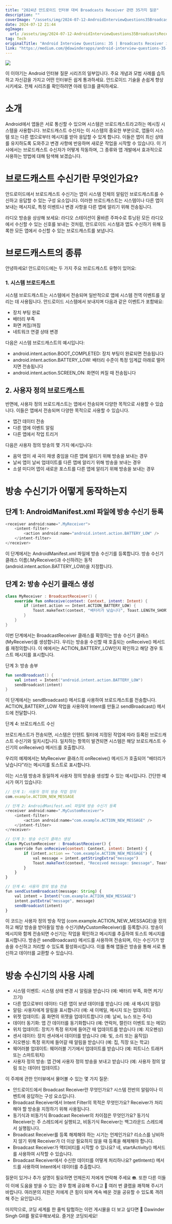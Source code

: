 ```yaml
---
title: "2024년 안드로이드 인터뷰 대비 Broadcasts Receiver 관련 35가지 질문"
description: ""
coverImage: "/assets/img/2024-07-12-AndroidInterviewQuestions35BroadcastsReceiverinAndroid_0.png"
date: 2024-07-12 21:44
ogImage: 
  url: /assets/img/2024-07-12-AndroidInterviewQuestions35BroadcastsReceiverinAndroid_0.png
tag: Tech
originalTitle: "Android Interview Questions: 35 | Broadcasts Receiver in Android"
link: "https://medium.com/@dawinderapps/android-interview-questions-35-broadcasts-receiver-in-android-636656bc8116"
---
```



<img src="/assets/img/2024-07-12-AndroidInterviewQuestions35BroadcastsReceiverinAndroid_0.png" />

이 이야기는 Android 인터뷰 질문 시리즈의 일부입니다. 주요 개념과 모범 사례를 습득하고 자신감을 가지고 어떤 인터뷰든 쉽게 통과하세요. 안드로이드 기술을 손쉽게 향상시키세요. 전체 시리즈를 확인하려면 아래 링크를 클릭하세요.

# 소개

Android에서 앱들은 서로 통신할 수 있으며 시스템은 브로드캐스트라고하는 메시징 시스템을 사용합니다. 브로드캐스트 수신자는 이 시스템의 중요한 부분으로, 앱들이 시스템 또는 다른 앱으로부터 메시지를 받아 응답할 수 있게 합니다. 이들은 앱이 최신 상태를 유지하도록 도와주고 변경 사항에 반응하며 새로운 작업을 시작할 수 있습니다. 이 기사에서는 브로드캐스트 수신자가 어떻게 작동하며, 그 종류와 앱 개발에서 효과적으로 사용하는 방법에 대해 탐색해 보겠습니다.

<div class="content-ad"></div>

# 브로드캐스트 수신기란 무엇인가요?

안드로이드에서 브로드캐스트 수신기는 앱이 시스템 전체의 알림인 브로드캐스트를 수신하고 응답할 수 있는 구성 요소입니다. 이러한 브로드캐스트는 시스템이나 다른 앱이 보내는 메시지로, 특정 이벤트나 변경 사항을 다른 앱에 알리기 위해 전송됩니다.

라디오 방송을 상상해 보세요: 라디오 스테이션이 올바른 주파수로 튜닝된 모든 라디오에서 수신할 수 있는 신호를 보내는 것처럼, 안드로이드 시스템과 앱도 수신하기 위해 등록한 모든 앱에서 수신할 수 있는 브로드캐스트를 보냅니다.

# 브로드캐스트의 종류

<div class="content-ad"></div>

안녕하세요! 안드로이드에는 두 가지 주요 브로드캐스트 유형이 있어요:

### 1. 시스템 브로드캐스트

시스템 브로드캐스트는 시스템에서 전송되며 일반적으로 앱에 시스템 전역 이벤트를 알리는 데 사용됩니다. 안드로이드 시스템에서 보내지며 다음과 같은 이벤트가 포함돼요:

- 장치 부팅 완료
- 배터리 부족
- 화면 켜짐/꺼짐
- 네트워크 연결 상태 변경

<div class="content-ad"></div>

다음은 시스템 브로드캐스트의 예시입니다:

- android.intent.action.BOOT_COMPLETED: 장치 부팅이 완료되면 전송됩니다
- android.intent.action.BATTERY_LOW: 배터리 수준이 특정 임계값 아래로 떨어지면 전송됩니다
- android.intent.action.SCREEN_ON: 화면이 켜질 때 전송됩니다

## 2. 사용자 정의 브로드캐스트

반면에, 사용자 정의 브로드캐스트는 앱에서 전송되며 다양한 목적으로 사용할 수 있습니다. 이들은 앱에서 전송되며 다양한 목적으로 사용할 수 있습니다.

<div class="content-ad"></div>

- 앱간 데이터 전송
- 다른 앱에 이벤트 알림
- 다른 앱에서 작업 트리거

다음은 사용자 정의 방송의 몇 가지 예시입니다:

- 음악 앱이 새 곡이 재생 중임을 다른 앱에 알리기 위해 방송을 보내는 경우
- 날씨 앱이 날씨 업데이트를 다른 앱에 알리기 위해 방송을 보내는 경우
- 소셜 미디어 앱이 새로운 포스트를 다른 앱에 알리기 위해 방송을 보내는 경우

# 방송 수신기가 어떻게 동작하는지

<div class="content-ad"></div>

## 단계 1: AndroidManifest.xml 파일에 방송 수신기 등록

```js
<receiver android:name=".MyReceiver">
    <intent-filter>
        <action android:name="android.intent.action.BATTERY_LOW" />
    </intent-filter>
</receiver>
```

이 단계에서는 AndroidManifest.xml 파일에 방송 수신기를 등록합니다. 방송 수신기 클래스 이름(.MyReceiver)과 수신하려는 동작(android.intent.action.BATTERY_LOW)을 지정합니다.

## 단계 2: 방송 수신기 클래스 생성

<div class="content-ad"></div>

```kotlin
class MyReceiver : BroadcastReceiver() {
    override fun onReceive(context: Context, intent: Intent) {
        if (intent.action == Intent.ACTION_BATTERY_LOW) {
            Toast.makeText(context, "배터리가 낮습니다", Toast.LENGTH_SHORT).show()
        }
    }
}
```

이번 단계에서는 BroadcastReceiver 클래스를 확장하는 방송 수신기 클래스(MyReceiver)를 생성합니다. 우리는 방송을 수신할 때 호출되는 onReceive() 메서드를 재정의합니다. 이 예에서는 ACTION_BATTERY_LOW인지 확인하고 해당 경우 토스트 메시지를 표시합니다.

단계 3: 방송 송부

```kotlin
fun sendBroadcast() {
    val intent = Intent("android.intent.action.BATTERY_LOW")
    sendBroadcast(intent)
}
```

<div class="content-ad"></div>

이 단계에서는 sendBroadcast() 메서드를 사용하여 브로드캐스트를 전송합니다. ACTION_BATTERY_LOW 작업을 사용하여 Intent를 만들고 sendBroadcast() 메서드에 전달합니다.

단계 4: 브로드캐스트 수신

브로드캐스트가 전송되면, 시스템은 인텐트 필터에 지정된 작업에 따라 등록된 브로드캐스트 수신기와 일치시킵니다. 일치하는 항목이 발견되면 시스템은 해당 브로드캐스트 수신기의 onReceive() 메서드를 호출합니다.

우리의 예제에서는 MyReceiver 클래스의 onReceive() 메서드가 호출되어 "배터리가 낮습니다"라는 메시지를 토스트로 표시합니다.

<div class="content-ad"></div>

이는 시스템 방송과 동일하게 사용자 정의 방송을 생성할 수 있는 예시입니다. 간단한 예시가 여기 있습니다:

```js
// 단계 1: 사용자 정의 방송 작업 정의
com.example.ACTION_NEW_MESSAGE

// 단계 2: AndroidManifest.xml 파일에 방송 수신기 등록
<receiver android:name=".MyCustomReceiver">
    <intent-filter>
        <action android:name="com.example.ACTION_NEW_MESSAGE" />
    </intent-filter>
</receiver>

// 단계 3: 방송 수신기 클래스 생성
class MyCustomReceiver : BroadcastReceiver() {
    override fun onReceive(context: Context, intent: Intent) {
        if (intent.action == "com.example.ACTION_NEW_MESSAGE") {
            val message = intent.getStringExtra("message")
            Toast.makeText(context, "Received message: $message", Toast.LENGTH_SHORT).show()
        }
    }
}

// 단계 4: 사용자 정의 방송 전송
fun sendCustomBroadcast(message: String) {
    val intent = Intent("com.example.ACTION_NEW_MESSAGE")
    intent.putExtra("message", message)
    sendBroadcast(intent)
}
```

이 코드는 사용자 정의 방송 작업 (com.example.ACTION_NEW_MESSAGE)을 정의하고 해당 방송을 받아들일 방송 수신기(MyCustomReceiver)를 등록합니다. 방송이 메시지와 함께 전송되면 수신기는 작업을 확인하고 메시지를 추출하여 토스트 메시지를 표시합니다. 방송은 sendBroadcast() 메서드를 사용하여 전송되며, 이는 수신기가 방송을 수신하고 처리할 수 있도록 활성화시킵니다. 이를 통해 앱들은 방송을 통해 서로 통신하고 데이터를 교환할 수 있습니다.

# 방송 수신기의 사용 사례

<div class="content-ad"></div>

- 시스템 이벤트: 시스템 상태 변경 시 알림을 받습니다 (예: 배터리 부족, 화면 켜기/끄기)
- 다른 앱으로부터 데이터: 다른 앱이 보낸 데이터를 받습니다 (예: 새 메시지 알림)
- 알림: 사용자에게 알림을 표시합니다 (예: 새 이메일, 메시지 또는 업데이트)
- 위젯 업데이트: 홈 화면의 위젯을 업데이트합니다 (예: 날씨, 뉴스 또는 주식)
- 데이터 동기화: 앱 간 데이터를 동기화합니다 (예: 연락처, 캘린더 이벤트 또는 메모)
- 위치 업데이트: 장치가 특정 위치에 들어간 때 업데이트를 받습니다 (예: 지오펜싱)
- 센서 데이터: 장치 센서에서 데이터를 받습니다 (예: 빛, 소리 또는 움직임)
- 지오펜싱: 특정 위치에 들어갈 때 알림을 받습니다 (예: 집, 직장 또는 학교)
- 웨어러블 업데이트: 웨어러블 기기에서 업데이트를 받습니다 (예: 피트니스 트래커 또는 스마트워치)
- 사용자 정의 방송: 앱 간에 사용자 정의 방송을 보내고 받습니다 (예: 사용자 정의 알림 또는 데이터 업데이트)

이 주제에 관한 인터뷰에서 물어볼 수 있는 몇 가지 질문:

- 안드로이드에서 Broadcast Receiver란 무엇인가요?
시스템 전반의 알림이나 이벤트에 응답하는 구성 요소입니다.
- Broadcast Receiver에서 Intent Filter의 목적은 무엇인가요?
Receiver가 처리해야 할 방송을 지정하기 위해 사용됩니다.
- 동기식과 비동기식 Broadcast Receiver의 차이점은 무엇인가요?
동기식 Receiver는 주 스레드에서 실행되고, 비동기식 Receiver는 백그라운드 스레드에서 실행됩니다.
- Broadcast Receiver를 등록 해제해야 하는 시기는 언제인가요?
리소스를 낭비하지 않기 위해 Receiver가 더 이상 필요하지 않을 때 등록을 해제해야 합니다.
- Broadcast Receiver가 액티비티를 시작할 수 있나요?
네, startActivity() 메서드를 사용하여 시작할 수 있습니다.
- Broadcast Receiver에서 수신한 데이터를 어떻게 처리하나요?
getIntent() 메서드를 사용하여 Intent에서 데이터를 추출합니다.

질문이 있거나 추가 설명이 필요하면 언제든지 저에게 연락해 주세요 ☎️. 또한 다른 이들이 이에 도움을 받을 수 있는 경우 함께 공유해 주시고 👏 여러 번 클랩을 쾌적해 주시기 바랍니다. 여러분의 지원은 저에게 큰 힘이 되며 계속 배운 것을 공유할 수 있도록 격려해 주는 요인입니다.

<div class="content-ad"></div>

마지막으로, 코딩 세계를 한 줄씩 탐험하는 이런 게시물을 더 보고 싶다면 👥 Dawinder Singh Gill를 팔로우해보세요. 즐거운 코딩되세요!